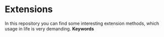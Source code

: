 # Extensions
In this repository you can find some interesting extension methods, which usage in life is very demanding.
**Keywords**


